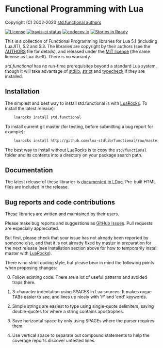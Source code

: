 Functional Programming with Lua
===============================

Copyright (C) 2002-2020 [std.functional authors][authors]

[![License](http://img.shields.io/:license-mit-blue.svg)](https://mit-license.org/2002)
[![travis-ci status](https://secure.travis-ci.org/lua-stdlib/functional.png?branch=master)](http://travis-ci.org/lua-stdlib/functional/builds)
[![codecov.io](https://codecov.io/gh/lua-stdlib/functional/branch/master/graph/badge.svg)](https://codecov.io/gh/lua-stdlib/functional)
[![Stories in Ready](https://badge.waffle.io/lua-stdlib/functional.png?label=ready&title=Ready)](https://waffle.io/lua-stdlib/functional)


This is a collection of Functional Programming libraries for Lua 5.1
(including LuaJIT), 5.2 and 5.3. The libraries are copyright by their
authors (see the [AUTHORS][] file for details), and released under the
[MIT license][mit] (the same license as Lua itself). There is no warranty.

_std.functional_ has no run-time prerequisites beyond a standard Lua system,
though it will take advantage of [stdlib][], [strict][] and [typecheck][]
if they are installed.

[authors]: https://github.com/lua-stdlib/functional/blob/master/AUTHORS.md
[github]: https://github.com/lua-stdlib/functional/ "Github repository"
[lua]: https://www.lua.org "The Lua Project"
[mit]: https://mit-license.org "MIT License"
[stdlib]: https://github.com/lua-stdlib/lua-stdlib "Standard Lua Libraries"
[strict]: https://github.com/lua-stdlib/strict "strict variables"
[typecheck]: https://github.com/gvvaughan/typecheck "function type checks"


Installation
------------

The simplest and best way to install std.functional is with [LuaRocks][]. To
install the latest release):

```bash
    luarocks install std.functional
```

To install current git master (for testing, before submitting a bug
report for example):

```bash
    luarocks install http://github.com/lua-stdlib/functional/raw/master/std.functional-git-1.rockspec
```

The best way to install without [LuaRocks][] is to copy the `std/functional`
folder and its contents into a directory on your package search path.

[luarocks]: https://www.luarocks.org "Lua package manager"


Documentation
-------------

The latest release of these libraries is [documented in LDoc][github.io].
Pre-built HTML files are included in the release.

[github.io]: https://lua-stdlib.github.io/functional


Bug reports and code contributions
----------------------------------

These libraries are written and maintained by their users.

Please make bug reports and suggestions as [GitHub Issues][issues].
Pull requests are especially appreciated.

But first, please check that your issue has not already been reported by
someone else, and that it is not already fixed by [master][github] in
preparation for the next release (see Installation section above for how
to temporarily install master with [LuaRocks][]).

There is no strict coding style, but please bear in mind the following
points when proposing changes:

0. Follow existing code. There are a lot of useful patterns and avoided
   traps there.

1. 3-character indentation using SPACES in Lua sources: It makes rogue
   TABs easier to see, and lines up nicely with 'if' and 'end' keywords.

2. Simple strings are easiest to type using single-quote delimiters,
   saving double-quotes for where a string contains apostrophes.

3. Save horizontal space by only using SPACEs where the parser requires
   them.

4. Use vertical space to separate out compound statements to help the
   coverage reports discover untested lines.

[issues]: https://github.com/lua-stdlib/functional/issues
